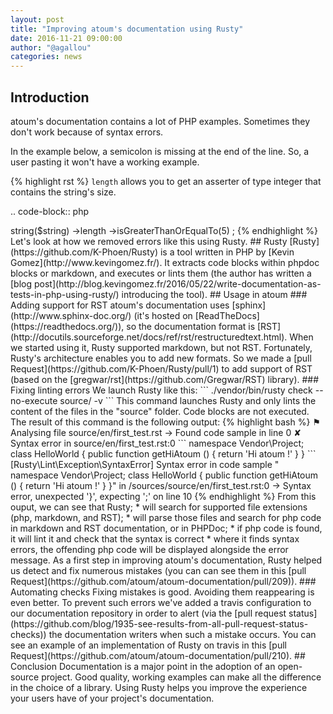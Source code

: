 ```yaml
---
layout: post
title: "Improving atoum's documentation using Rusty"
date: 2016-11-21 09:00:00
author: "@agallou"
categories: news
---
```


## Introduction

atoum's documentation contains a lot of PHP examples. Sometimes they don't work because of syntax errors.

In the example below, a semicolon is missing at the end of the line. So, a user pasting it won't have a working example.

{% highlight rst %}
``length`` allows you to get an asserter of type integer that contains the string's size.

.. code-block:: php

  <?php
   $string = 'atoum'

   $this
       ->string($string)
           ->length
               ->isGreaterThanOrEqualTo(5)
   ;

{% endhighlight %}

Let's look at how we removed errors like this using Rusty.


## Rusty

[Rusty](https://github.com/K-Phoen/Rusty) is a tool written in PHP by [Kevin Gomez](http://www.kevingomez.fr/). It extracts code blocks within phpdoc blocks or markdown, and executes or lints them (the author has written a [blog post](http://blog.kevingomez.fr/2016/05/22/write-documentation-as-tests-in-php-using-rusty/) introducing the tool).


## Usage in atoum

### Adding support for RST

atoum's documentation uses [sphinx](http://www.sphinx-doc.org/) (it's hosted on [ReadTheDocs](https://readthedocs.org/)), so the documentation format is [RST](http://docutils.sourceforge.net/docs/ref/rst/restructuredtext.html).

When we started using it, Rusty supported markdown, but not RST. Fortunately, Rusty's architecture enables you to add new formats. So we made a [pull Request](https://github.com/K-Phoen/Rusty/pull/1) to add support of RST (based on the [gregwar/rst](https://github.com/Gregwar/RST) library).


### Fixing linting errors

We launch Rusty like this:

```
./vendor/bin/rusty check --no-execute source/ -v
```

This command launches Rusty and only lints the content of the files in the "source" folder. Code blocks are not executed.

The result of this command is the following output:

{% highlight bash %}
⚑ Analysing file source/en/first_test.rst
 → Found code sample in line 0
 ✘ Syntax error in source/en/first_test.rst:0

```
namespace Vendor\Project;

class HelloWorld
{
    public function getHiAtoum ()
    {
        return 'Hi atoum !'
    }
}
```

  [Rusty\Lint\Exception\SyntaxError]
  Syntax error in code sample "

  namespace Vendor\Project;
  class HelloWorld
  {
    public function getHiAtoum ()
    {
      return 'Hi atoum !'
    }
  }" in /sources/source/en/first_test.rst:0 → Syntax error, unexpected '}', expecting ';' on line 10
{% endhighlight %}


From this ouput, we can see that Rusty;

* will search for supported file extensions (php, markdown, and RST);
* will parse those files and search for php code in markdown and RST documentation, or in PHPDoc;
* if php code is found, it will lint it and check that the syntax is correct
* where it finds syntax errors, the offending php code will be displayed alongside the error message.


As a first step in improving atoum's documentation, Rusty helped us detect and fix numerous mistakes (you can can see them in this [pull Request](https://github.com/atoum/atoum-documentation/pull/209)).

### Automating checks

Fixing mistakes is good. Avoiding them reappearing is even better.

To prevent such errors we've added a travis configuration to our documentation repository in order to alert (via the [pull request status](https://github.com/blog/1935-see-results-from-all-pull-request-status-checks)) the documentation writers when such a mistake occurs.

You can see an example of an implementation of Rusty on travis in this [pull Request](https://github.com/atoum/atoum-documentation/pull/210).

## Conclusion

Documentation is a major point in the adoption of an open-source project.

Good quality, working examples can make all the difference in the choice of a library. Using Rusty helps you improve the experience your users have of your project's documentation.
